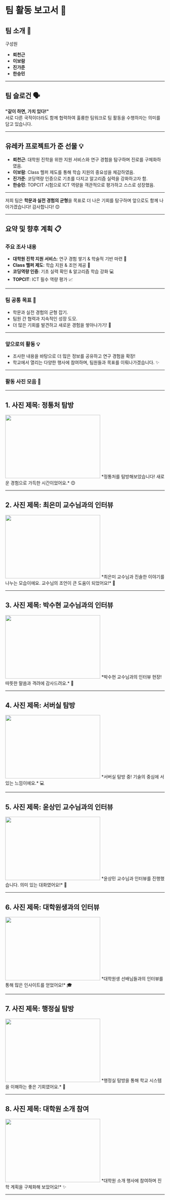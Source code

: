 # 팀 활동 보고서 🌟

## 팀 소개 👋  
구성원  
- **뢰천근**  
- **이보람**  
- **진가준**  
- **한승민**  

---

## 팀 슬로건 🗣️  
**"같이 하면, 가치 있다!"**  
서로 다른 국적이더라도 함께 협력하여 훌륭한 팀워크로 팀 활동을 수행하자는 의미를 담고 있습니다.

---

## 유레카 프로젝트가 준 선물 💡  
- **뢰천근**: 대학원 진학을 위한 지원 서비스와 연구 경험을 탐구하며 진로를 구체화하였음.  
- **이보람**: Class 헬퍼 제도를 통해 학습 지원의 중요성을 체감하였음.  
- **진가준**: 코딩역량 인증으로 기초를 다지고 알고리즘 실력을 강화하고자 함.  
- **한승민**: TOPCIT 시험으로 ICT 역량을 객관적으로 평가하고 스스로 성장했음.  

---

저희 팀은 **학문과 실전 경험의 균형**을 목표로 더 나은 기회를 탐구하며 앞으로도 함께 나아가겠습니다! 감사합니다! 😊  

---

## 요약 및 향후 계획 📋  

### 주요 조사 내용  
- **대학원 진학 지원 서비스**: 연구 경험 쌓기 & 학술적 기반 마련 🧠  
- **Class 헬퍼 제도**: 학습 지원 & 조언 제공 🙌  
- **코딩역량 인증**: 기초 실력 확인 & 알고리즘 학습 강화 💻  
- **TOPCIT**: ICT 필수 역량 평가 📈  

---

### 팀 공통 목표 🎯  
- 학문과 실전 경험의 균형 잡기.  
- 팀원 간 협력과 지속적인 성장 도모.  
- 더 많은 기회를 발견하고 새로운 경험을 쌓아나가기! 🚀  

---

### 앞으로의 활동 💡  
- 조사한 내용을 바탕으로 더 많은 정보를 공유하고 연구 경험을 확장!  
- 학교에서 열리는 다양한 행사에 참여하며, 팀원들과 목표를 이뤄나가겠습니다. ✨  

---

### 활동 사진 모음 📸

---

## 1. **사진 제목: 정통처 탐방**  
<img src="https://github.com/user-attachments/assets/33bae363-d237-44eb-b5c2-990c23d3e461" width="300" height="200" />  
*정통처를 탐방해보았습니다! 새로운 경험으로 가득한 시간이었어요.* 😊  

---

## 2. **사진 제목: 최은미 교수님과의 인터뷰**  
<img src="https://github.com/user-attachments/assets/a48c357b-04c7-4f2e-9846-992ffe096c64" width="300" height="200" />  
*최은미 교수님과 진솔한 이야기를 나누는 모습이에요. 교수님의 조언이 큰 도움이 되었어요!* 🙏  

---

## 3. **사진 제목: 박수현 교수님과의 인터뷰**  
<img src="https://github.com/user-attachments/assets/78c394b7-07a8-4e94-a8fd-7503465a7c8c" width="300" height="200" />  
*박수현 교수님과의 인터뷰 현장! 따뜻한 말씀과 격려에 감사드려요.* 🌟  

---

## 4. **사진 제목: 서버실 탐방**  
<img src="https://github.com/user-attachments/assets/2058dd54-c7c0-4dfd-be6e-70b623b452f4" width="300" height="200" />  
*서버실 탐방 중! 기술의 중심에 서 있는 느낌이에요.* 💻  

---

## 5. **사진 제목: 윤상민 교수님과의 인터뷰**  
<img src="https://github.com/user-attachments/assets/2058dd54-c7c0-4dfd-be6e-70b623b452f4" width="300" height="200" />  
*윤상민 교수님과 인터뷰를 진행했습니다. 의미 있는 대화였어요!* 🙌  

---

## 6. **사진 제목: 대학원생과의 인터뷰**  
<img src="https://github.com/user-attachments/assets/2058dd54-c7c0-4dfd-be6e-70b623b452f4" width="300" height="200" />  
*대학원생 선배님들과의 인터뷰를 통해 많은 인사이트를 얻었어요!* 🎓  

---

## 7. **사진 제목: 행정실 탐방**  
<img src="https://github.com/user-attachments/assets/2058dd54-c7c0-4dfd-be6e-70b623b452f4" width="300" height="200" />  
*행정실 탐방을 통해 학교 시스템을 이해하는 좋은 기회였어요.* 🏢  

---

## 8. **사진 제목: 대학원 소개 참여**  
<img src="https://github.com/user-attachments/assets/2058dd54-c7c0-4dfd-be6e-70b623b452f4" width="300" height="200" />  
*대학원 소개 행사에 참여하며 진학 계획을 구체화해 보았어요!* ✨  

---

